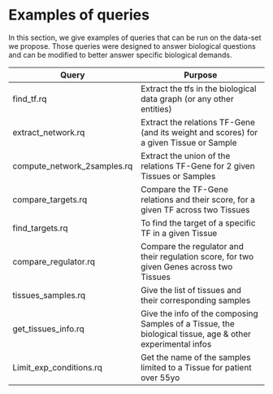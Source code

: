 # Examples of queries

In this section, we give examples of queries that can be run on the data-set we propose.
Those queries were designed to answer biological questions and can be modified to better answer specific biological demands.

| Query | Purpose |
|---|---|
|find_tf.rq|Extract the tfs in the biological data graph (or any other entities)|
|extract_network.rq| Extract the relations TF-Gene (and its weight and scores) for a given Tissue or Sample|
|compute_network_2samples.rq| Extract the union of the relations TF-Gene for 2 given Tissues or Samples |
|compare_targets.rq| Compare the TF-Gene relations and their score, for a given TF across two Tissues |
|find_targets.rq| To find the target of a specific TF in a given Tissue |
|compare_regulator.rq | Compare the regulator and their regulation score, for two given Genes across two Tissues |
|tissues_samples.rq| Give the list of tissues and their corresponding samples|
|get_tissues_info.rq|Give the info of the composing Samples of a Tissue, the biological tissue, age & other experimental infos|
|Limit_exp_conditions.rq| Get the name of the samples limited to a Tissue for patient over 55yo | 
